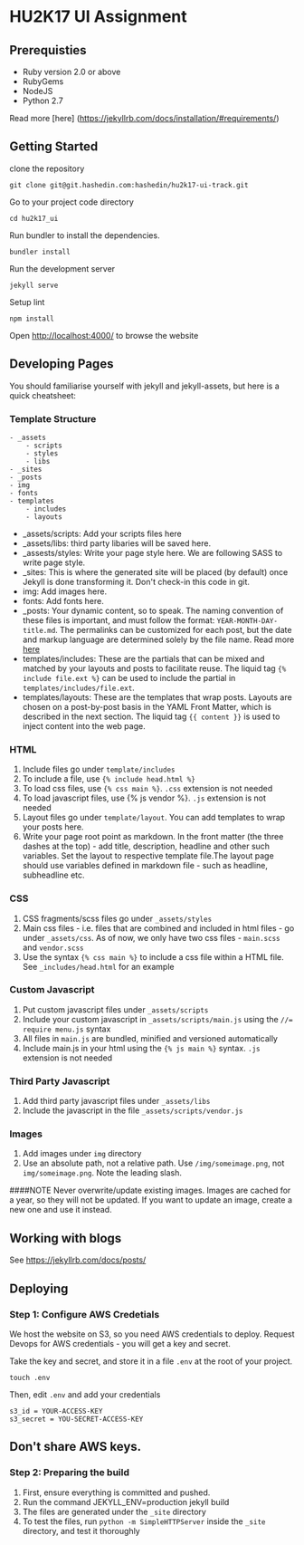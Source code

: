 HU2K17 UI Assignment
======================

## Prerequisties

* Ruby version 2.0 or above
* RubyGems
* NodeJS
* Python 2.7 

Read more [here] (https://jekyllrb.com/docs/installation/#requirements/)

## Getting Started

clone the repository
```
git clone git@git.hashedin.com:hashedin/hu2k17-ui-track.git
```

Go to your project code directory
```
cd hu2k17_ui
```
Run bundler to install the dependencies.
```
bundler install
```

Run the development server
```
jekyll serve
```

Setup lint
```
npm install
```

Open [http://localhost:4000/](http://localhost:4000/) to browse the website

## Developing Pages
You should familiarise yourself with jekyll and jekyll-assets, but here is a quick cheatsheet:

### Template Structure
```
- _assets                         
    - scripts                         
    - styles
    - libs
- _sites
- _posts
- img
- fonts
- templates
    - includes
    - layouts
```

* _assets/scripts: Add your scripts files here
* _assets/libs: third party libaries will be saved here.
* _assests/styles: Write your page style here. We are following SASS to write page style.
* _sites: This is where the generated site will be placed (by default) once Jekyll is done 
transforming it. Don't check-in this code in git.
* img: Add images here.
* fonts: Add fonts here.
* _posts: Your dynamic content, so to speak. The naming convention of these files is important,
 and must follow the format: `YEAR-MONTH-DAY-title.md`. The permalinks can be customized for each
  post, but the date and markup language are determined solely by the file name. 
  Read more [here](http://jekyllrb.com/docs/posts/)
* templates/includes: These are the partials that can be mixed and matched by your layouts and posts 
to facilitate reuse. The liquid tag `{% include file.ext %}` can be used to include the partial in 
 `templates/includes/file.ext`.
* templates/layouts: These are the templates that wrap posts. Layouts are chosen on a post-by-post 
basis in the YAML Front Matter, which is described in the next section. The liquid tag  `{{ content }}`
 is used to inject content into the web page.


### HTML 

1. Include files go under `template/includes`
1. To include a file, use `{% include head.html %}`
1. To load css files, use `{% css main %}`. `.css` extension is not needed
1. To load javascript files, use {% js vendor %}. `.js` extension is not needed
2. Layout files go under  `template/layout`. You can add templates to wrap your posts here.
3. Write your page root point as markdown. In the front matter (the three dashes at the top) - add title, description, headline and other such variables. Set the layout to respective template file.The layout page should use variables defined in markdown file - such as headline, subheadline etc.


### CSS
1. CSS fragments/scss files go under `_assets/styles`
1. Main css files - i.e. files that are combined and included in html files - go under `_assets/css`. As of now, we only have two css files - `main.scss` and `vendor.scss`
1. Use the syntax `{% css main %}` to include a css file within a HTML file. See `_includes/head.html` for an example

### Custom Javascript
1. Put custom javascript files under `_assets/scripts`
1. Include your custom javascript in `_assets/scripts/main.js` using the `//= require menu.js` syntax
1. All files in `main.js` are bundled, minified and versioned automatically
1. Include main.js in your html using the `{% js main %}` syntax. `.js` extension is not needed

### Third Party Javascript
1. Add third party javascript files under `_assets/libs`
1. Include the javascript in the file `_assets/scripts/vendor.js`

### Images
1. Add images under `img` directory
1. Use an absolute path, not a relative path. Use `/img/someimage.png`, not `img/someimage.png`. 
Note the leading slash.

####NOTE 
Never overwrite/update existing images. Images are cached for a year, so they will not be updated.
 If you want to update an image, create a new one and use it instead.

## Working with blogs
See https://jekyllrb.com/docs/posts/ 


## Deploying

### Step 1: Configure AWS Credetials
We host the website on S3, so you need AWS credentials to deploy. Request Devops for AWS credentials - you will get a key and secret.

Take the key and secret, and store it in a file `.env` at the root of your project.

```
touch .env
```

Then, edit `.env` and add your credentials

```
s3_id = YOUR-ACCESS-KEY
s3_secret = YOU-SECRET-ACCESS-KEY
```

## Don't share AWS keys.

### Step 2: Preparing the build
1. First, ensure everything is committed and pushed. 
2. Run the command JEKYLL_ENV=production jekyll build
3. The files are generated under the `_site` directory
4. To test the files, run `python -m SimpleHTTPServer` inside the `_site` directory, and test it thoroughly
